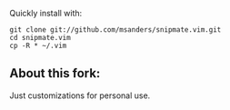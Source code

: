 Quickly install with:

    git clone git://github.com/msanders/snipmate.vim.git
	cd snipmate.vim
	cp -R * ~/.vim

About this fork:
--
Just customizations for personal use.

